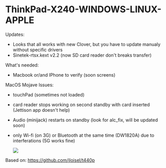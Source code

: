 # ThinkPad-X240-WINDOWS-LINUX-APPLE
 
Updates:
- Looks that all works with new Clover, but you have to update manualy without specific drivers  
- Sinetek-rtsx.kext v2.2 (now SD card reader don't breaks transfer) 


What's needed:
- Macbook or/and IPhone to verify
(soon screens)

MacOS Mojave Issues:
- touchPad (sometimes not loaded) 
- card reader stops working on second standby with card inserted (Jettison app doesn't help) 
- Audio (minijack) restarts on standby (look for alc_fix, will be updated soon) 
- only Wi-fi (on 3G) or Bluetooth at the same time (DW1820A) due to interferations (5G works fine) 
 
  <img src="http://brak.99e.pl/2hack.jpg">


Based on:
https://github.com/jloisel/t440p
